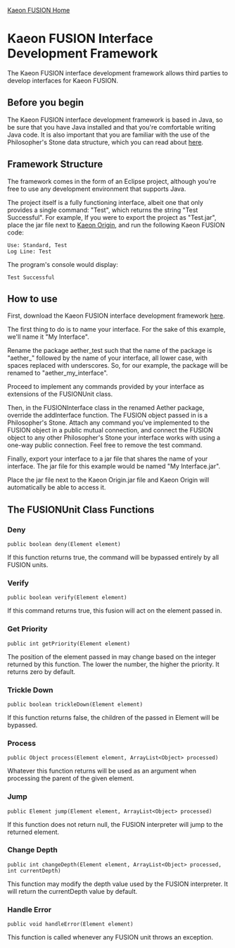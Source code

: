 [Kaeon FUSION Home](https://github.com/Gallery-of-Kaeon/Kaeon-FUSION/blob/master/README.md)

# Kaeon FUSION Interface Development Framework

The Kaeon FUSION interface development framework allows third parties to develop interfaces for Kaeon FUSION.

## Before you begin

The Kaeon FUSION interface development framework is based in Java,
so be sure that you have Java installed and that you're comfortable writing Java code.
It is also important that you are familiar with the use of the Philosopher's Stone data structure,
which you can read about [here](https://github.com/Gallery-of-Kaeon/Philosophers-Stone/blob/master/README.md).

## Framework Structure

The framework comes in the form of an Eclipse project,
although you're free to use any development environment that supports Java.

The project itself is a fully functioning interface,
albeit one that only provides a single command: "Test",
which returns the string "Test Successful".
For example,
If you were to export the project as "Test.jar",
place the jar file next to [Kaeon Origin](https://github.com/Gallery-of-Kaeon/Kaeon-FUSION/blob/master/Kaeon%20FUSION/IDE/README.md),
and run the following Kaeon FUSION code:

    Use: Standard, Test
    Log Line: Test

The program's console would display:

    Test Successful

## How to use

First, download the Kaeon FUSION interface development framework [here](https://github.com/Gallery-of-Kaeon/Kaeon-FUSION/blob/master/Kaeon%20FUSION/Interface%20Development%20Framework/Test%20Interface.zip?raw=true).

The first thing to do is to name your interface.
For the sake of this example,
we'll name it "My Interface".

Rename the package aether_test such that the name of the package is "aether_" followed by the name of your interface,
all lower case,
with spaces replaced with underscores.
So,
for our example,
the package will be renamed to "aether_my_interface".

Proceed to implement any commands provided by your interface as extensions of the FUSIONUnit class.

Then,
in the FUSIONInterface class in the renamed Aether package,
override the addInterface function.
The FUSION object passed in is a Philosopher's Stone.
Attach any command you've implemented to the FUSION object in a public mutual connection,
and connect the FUSION object to any other Philosopher's Stone your interface works with using a one-way public connection.
Feel free to remove the test command.

Finally,
export your interface to a jar file that shares the name of your interface.
The jar file for this example would be named "My Interface.jar".

Place the jar file next to the Kaeon Origin.jar file and Kaeon Origin will automatically be able to access it.

## The FUSIONUnit Class Functions

### Deny

    public boolean deny(Element element)

If this function returns true,
the command will be bypassed entirely by all FUSION units.

### Verify

    public boolean verify(Element element)

If this command returns true,
this fusion will act on the element passed in.

### Get Priority

    public int getPriority(Element element)

The position of the element passed in may change based on the integer returned by this function.
The lower the number, the higher the priority.
It returns zero by default.

### Trickle Down

    public boolean trickleDown(Element element)

If this function returns false,
the children of the passed in Element will be bypassed.

### Process

    public Object process(Element element, ArrayList<Object> processed)  

Whatever this function returns will be used as an argument when processing the parent of the given element.

### Jump

    public Element jump(Element element, ArrayList<Object> processed)  

If this function does not return null,
the FUSION interpreter will jump to the returned element.

### Change Depth

    public int changeDepth(Element element, ArrayList<Object> processed, int currentDepth)  

This function may modify the depth value used by the FUSION interpreter.
It will return the currentDepth value by default.

### Handle Error

    public void handleError(Element element)

This function is called whenever any FUSION unit throws an exception.